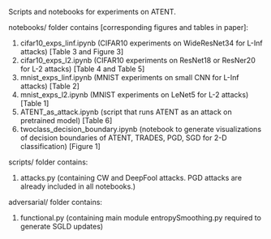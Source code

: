 Scripts and notebooks for experiments on ATENT.

notebooks/ folder contains [corresponding figures and tables in paper]:
1. cifar10_exps_linf.ipynb (CIFAR10 experiments on WideResNet34 for L-Inf attacks) [Table 3 and Figure 3]
2. cifar10_exps_l2.ipynb (CIFAR10 experiments on ResNet18 or ResNer20 for L-2 attacks) [Table 4 and Table 5]
3. mnist_exps_linf.ipynb (MNIST experiments on small CNN for L-Inf attacks) [Table 2]
4. mnist_exps_l2.ipynb (MNIST experiments on LeNet5 for L-2 attacks) [Table 1]
5. ATENT_as_attack.ipynb (script that runs ATENT as an attack on pretrained model) [Table 6]
6. twoclass_decision_boundary.ipynb (notebook to generate visualizations of decision boundaries of ATENT, TRADES, PGD, SGD for 2-D classification) [Figure 1]

scripts/ folder contains:
1. attacks.py (containing CW and DeepFool attacks. PGD attacks are already included in all notebooks.)

adversarial/ folder contains:
1. functional.py (containing main module entropySmoothing.py required to generate SGLD updates)




